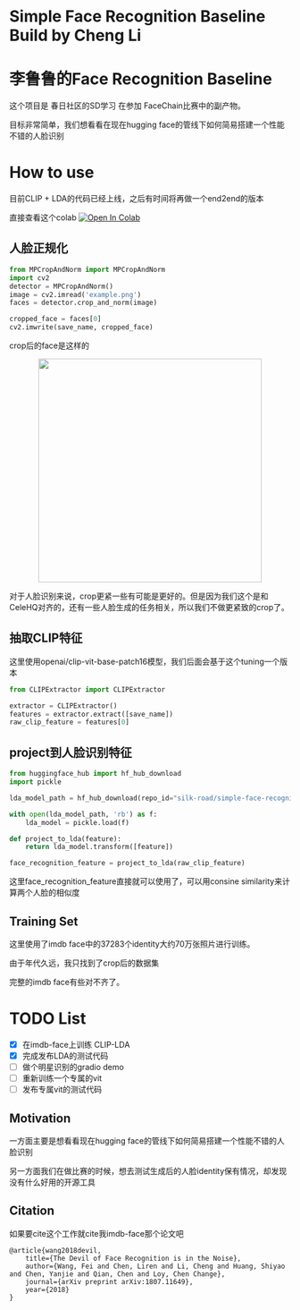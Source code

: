 # Simple Face Recognition Baseline Build by Cheng Li
# 李鲁鲁的Face Recognition Baseline

这个项目是 春日社区的SD学习 在参加 FaceChain比赛中的副产物。

目标非常简单，我们想看看在现在hugging face的管线下如何简易搭建一个性能不错的人脸识别

# How to use

目前CLIP + LDA的代码已经上线，之后有时间将再做一个end2end的版本

直接查看这个colab <a href="https://colab.research.google.com/github/LC1332/simple-face-recognition/blob/main/notebook/minimal_pipeline.ipynb" target="_parent"><img src="https://colab.research.google.com/assets/colab-badge.svg" alt="Open In Colab"/></a>

## 人脸正规化

```python
from MPCropAndNorm import MPCropAndNorm
import cv2
detector = MPCropAndNorm()
image = cv2.imread('example.png')
faces = detector.crop_and_norm(image)

cropped_face = faces[0]
cv2.imwrite(save_name, cropped_face)
```

crop后的face是这样的

<p align="center">
        <img src= "https://github.com/LC1332/simple-face-recognition/blob/main/figures/cropped_face.png" height="400">
</p>

对于人脸识别来说，crop更紧一些有可能是更好的。但是因为我们这个是和CeleHQ对齐的，还有一些人脸生成的任务相关，所以我们不做更紧致的crop了。


## 抽取CLIP特征

这里使用openai/clip-vit-base-patch16模型，我们后面会基于这个tuning一个版本

```python
from CLIPExtractor import CLIPExtractor

extractor = CLIPExtractor()
features = extractor.extract([save_name])
raw_clip_feature = features[0]
```

## project到人脸识别特征

```python
from huggingface_hub import hf_hub_download
import pickle

lda_model_path = hf_hub_download(repo_id="silk-road/simple-face-recognition", filename="lda_openai_clip_model.pkl")

with open(lda_model_path, 'rb') as f:
    lda_model = pickle.load(f)

def project_to_lda(feature):
    return lda_model.transform([feature])

face_recognition_feature = project_to_lda(raw_clip_feature)
```

这里face_recognition_feature直接就可以使用了，可以用consine similarity来计算两个人脸的相似度

## Training Set

这里使用了imdb face中的37283个identity大约70万张照片进行训练。

由于年代久远，我只找到了crop后的数据集

完整的imdb face有些对不齐了。

# TODO List

- [x] 在imdb-face上训练 CLIP-LDA
- [x] 完成发布LDA的测试代码
- [ ] 做个明星识别的gradio demo
- [ ] 重新训练一个专属的vit
- [ ] 发布专属vit的测试代码

## Motivation

一方面主要是想看看现在hugging face的管线下如何简易搭建一个性能不错的人脸识别

另一方面我们在做比赛的时候，想去测试生成后的人脸identity保有情况，却发现没有什么好用的开源工具

## Citation

如果要cite这个工作就cite我imdb-face那个论文吧

```
@article{wang2018devil,
	title={The Devil of Face Recognition is in the Noise},
	author={Wang, Fei and Chen, Liren and Li, Cheng and Huang, Shiyao and Chen, Yanjie and Qian, Chen and Loy, Chen Change},
	journal={arXiv preprint arXiv:1807.11649},
	year={2018}
}
```